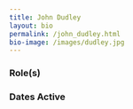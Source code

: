 ```yaml
---
title: John Dudley
layout: bio
permalink: /john_dudley.html
bio-image: /images/dudley.jpg
---
```


### Role(s)

### Dates Active